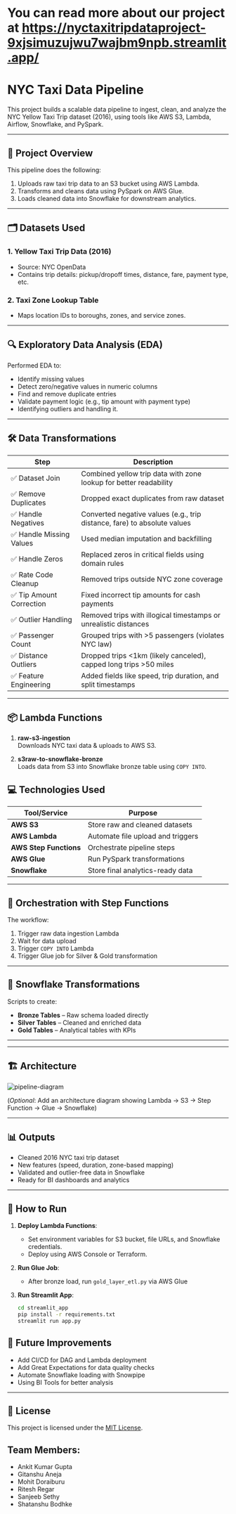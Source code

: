 # You can read more about our project at https://nyctaxitripdataproject-9xjsimuzujwu7wajbm9npb.streamlit.app/
# NYC Taxi Data Pipeline

This project builds a scalable data pipeline to ingest, clean, and analyze the NYC Yellow Taxi Trip dataset (2016), using tools like AWS S3, Lambda, Airflow, Snowflake, and PySpark.

---

## 🚀 Project Overview

This pipeline does the following:
1. Uploads raw taxi trip data to an S3 bucket using AWS Lambda.
2. Transforms and cleans data using PySpark on AWS Glue.
3. Loads cleaned data into Snowflake for downstream analytics.

---

## 🗂️ Datasets Used

### 1. Yellow Taxi Trip Data (2016)
- Source: NYC OpenData
- Contains trip details: pickup/dropoff times, distance, fare, payment type, etc.

### 2. Taxi Zone Lookup Table
- Maps location IDs to boroughs, zones, and service zones.

---

## 🔍 Exploratory Data Analysis (EDA)

Performed EDA to:
- Identify missing values
- Detect zero/negative values in numeric columns
- Find and remove duplicate entries
- Validate payment logic (e.g., tip amount with payment type)
- Identifying outliers and handling it.

---

## 🛠️ Data Transformations

| Step                        | Description                                                                 |
|----------------------------|-----------------------------------------------------------------------------|
| ✅ Dataset Join            | Combined yellow trip data with zone lookup for better readability           |
| ✅ Remove Duplicates       | Dropped exact duplicates from raw dataset                                   |
| ✅ Handle Negatives        | Converted negative values (e.g., trip distance, fare) to absolute values     |
| ✅ Handle Missing Values   | Used median imputation and backfilling                                       |
| ✅ Handle Zeros            | Replaced zeros in critical fields using domain rules                         |
| ✅ Rate Code Cleanup       | Removed trips outside NYC zone coverage                                     |
| ✅ Tip Amount Correction   | Fixed incorrect tip amounts for cash payments                                |
| ✅ Outlier Handling        | Removed trips with illogical timestamps or unrealistic distances             |
| ✅ Passenger Count         | Grouped trips with >5 passengers (violates NYC law)                          |
| ✅ Distance Outliers       | Dropped trips <1km (likely canceled), capped long trips >50 miles            |
| ✅ Feature Engineering     | Added fields like speed, trip duration, and split timestamps                 |

---


## 📦 Lambda Functions

1. **raw-s3-ingestion**  
   Downloads NYC taxi data & uploads to AWS S3.

2. **s3raw-to-snowflake-bronze**  
   Loads data from S3 into Snowflake bronze table using `COPY INTO`.

## 💻 Technologies Used

| Tool/Service     | Purpose                             |
|------------------|-------------------------------------|
| **AWS S3**        | Store raw and cleaned datasets      |
| **AWS Lambda**    | Automate file upload and triggers   |
| **AWS Step Functions** | Orchestrate pipeline steps     |
| **AWS Glue**      | Run PySpark transformations         |
| **Snowflake**     | Store final analytics-ready data    |


---

## 🔄 Orchestration with Step Functions

The workflow:
1. Trigger raw data ingestion Lambda
2. Wait for data upload
3. Trigger `COPY INTO` Lambda
4. Trigger Glue job for Silver & Gold transformation

---

## 🧬 Snowflake Transformations

Scripts to create:
- **Bronze Tables** – Raw schema loaded directly
- **Silver Tables** – Cleaned and enriched data
- **Gold Tables** – Analytical tables with KPIs

---

---

## 🏗️ Architecture

![pipeline-diagram](docs/nyc_pipeline_architecture.png)

(*Optional*: Add an architecture diagram showing Lambda → S3 → Step Function → Glue → Snowflake)

---

## 📊 Outputs

- Cleaned 2016 NYC taxi trip dataset
- New features (speed, duration, zone-based mapping)
- Validated and outlier-free data in Snowflake
- Ready for BI dashboards and analytics

---

## 🏁 How to Run

1. **Deploy Lambda Functions**: 
   - Set environment variables for S3 bucket, file URLs, and Snowflake credentials.
   - Deploy using AWS Console or Terraform.

2. **Run Glue Job**:
   - After bronze load, run `gold_layer_etl.py` via AWS Glue

3. **Run Streamlit App**:
   ```bash
   cd streamlit_app
   pip install -r requirements.txt
   streamlit run app.py

## 📌 Future Improvements

- Add CI/CD for DAG and Lambda deployment
- Add Great Expectations for data quality checks
- Automate Snowflake loading with Snowpipe
- Using BI Tools for better analysis

---

## 📎 License

This project is licensed under the [MIT License](LICENSE).



## Team Members:
- Ankit Kumar Gupta
- Gitanshu Aneja
- Mohit Doraiburu
- Ritesh Regar
- Sanjeeb Sethy
- Shatanshu Bodhke
